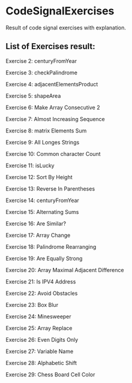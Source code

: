 # CodeSignalExercises
Result of code signal exercises with explanation.

## List of Exercises result:

Exercise 2: centuryFromYear

Exercise 3: checkPalindrome

Exercise 4: adjacentElementsProduct

Exercise 5: shapeArea

Exercise 6: Make Array Consecutive 2

Exercise 7: Almost Increasing Sequence

Exercise 8: matrix Elements Sum

Exercise 9: All Longes Strings

Exercise 10: Common character Count

Exercise 11: isLucky

Exercise 12: Sort By Height

Exercise 13: Reverse In Parentheses

Exercise 14: centuryFromYear

Exercise 15: Alternating Sums

Exercise 16: Are Similar?

Exercise 17: Array Change

Exercise 18: Palindrome Rearranging

Exercise 19: Are Equally Strong

Exercise 20: Array Maximal Adjacent Difference

Exercise 21: Is IPV4 Address

Exercise 22: Avoid Obstacles

Exercise 23: Box Blur

Exercise 24: Minesweeper

Exercise 25: Array Replace

Exercise 26: Even Digits Only

Exercise 27: Variable Name

Exercise 28: Alphabetic Shift

Exercise 29: Chess Board Cell Color

